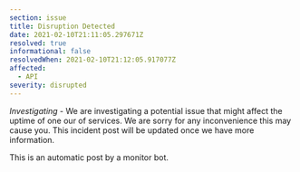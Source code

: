 ```yaml
---
section: issue
title: Disruption Detected
date: 2021-02-10T21:11:05.297671Z
resolved: true
informational: false
resolvedWhen: 2021-02-10T21:12:05.917077Z
affected:
  - API
severity: disrupted
---
```

*Investigating* - We are investigating a potential issue that might affect the uptime of one our of services. We are sorry for any inconvenience this may cause you. This incident post will be updated once we have more information.

This is an automatic post by a monitor bot.
        